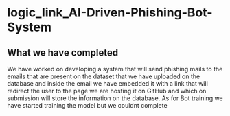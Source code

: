 # logic_link_AI-Driven-Phishing-Bot-System

## What we have completed
We have worked on developing a system that will send phishing mails to the emails that are present on the dataset that we have uploaded on the database and inside the email we have embedded it with a link that will redirect the user to the page we are hosting it on GitHub and which on submission will store the information on the database.
As for Bot training we have started training the model but we couldnt complete
